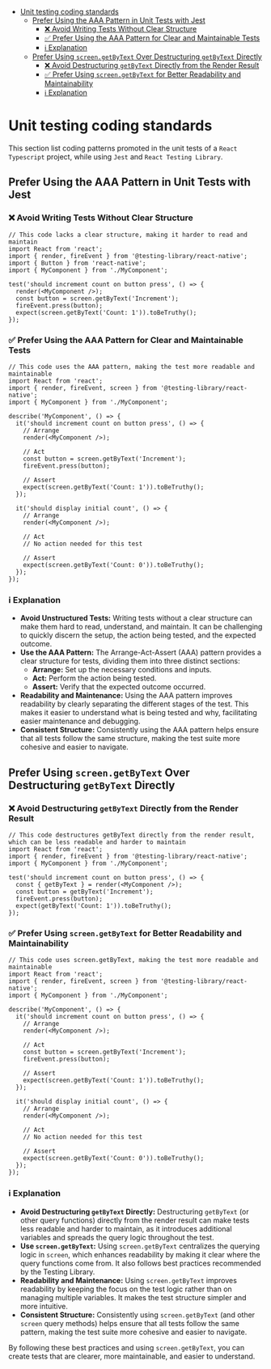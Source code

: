 
- [Unit testing coding standards](#unit-testing-coding-standards)
  - [Prefer Using the AAA Pattern in Unit Tests with Jest](#prefer-using-the-aaa-pattern-in-unit-tests-with-jest)
    - [❌ Avoid Writing Tests Without Clear Structure](#-avoid-writing-tests-without-clear-structure)
    - [✅ Prefer Using the AAA Pattern for Clear and Maintainable Tests](#-prefer-using-the-aaa-pattern-for-clear-and-maintainable-tests)
    - [ℹ️ Explanation](#ℹ️-explanation)
  - [Prefer Using `screen.getByText` Over Destructuring `getByText` Directly](#prefer-using-screengetbytext-over-destructuring-getbytext-directly)
    - [❌ Avoid Destructuring `getByText` Directly from the Render Result](#-avoid-destructuring-getbytext-directly-from-the-render-result)
    - [✅ Prefer Using `screen.getByText` for Better Readability and Maintainability](#-prefer-using-screengetbytext-for-better-readability-and-maintainability)
    - [ℹ️ Explanation](#ℹ️-explanation-1)

# Unit testing coding standards

This section list coding patterns promoted in the unit tests of a `React` `Typescript` project, while using `Jest` and `React Testing Library`.

## Prefer Using the AAA Pattern in Unit Tests with Jest

### ❌ Avoid Writing Tests Without Clear Structure

```tsx
// This code lacks a clear structure, making it harder to read and maintain
import React from 'react';
import { render, fireEvent } from '@testing-library/react-native';
import { Button } from 'react-native';
import { MyComponent } from './MyComponent';

test('should increment count on button press', () => {
  render(<MyComponent />);
  const button = screen.getByText('Increment');
  fireEvent.press(button);
  expect(screen.getByText('Count: 1')).toBeTruthy();
});
```

### ✅ Prefer Using the AAA Pattern for Clear and Maintainable Tests

```tsx
// This code uses the AAA pattern, making the test more readable and maintainable
import React from 'react';
import { render, fireEvent, screen } from '@testing-library/react-native';
import { MyComponent } from './MyComponent';

describe('MyComponent', () => {
  it('should increment count on button press', () => {
    // Arrange
    render(<MyComponent />);
    
    // Act
    const button = screen.getByText('Increment');
    fireEvent.press(button);
    
    // Assert
    expect(screen.getByText('Count: 1')).toBeTruthy();
  });

  it('should display initial count', () => {
    // Arrange
    render(<MyComponent />);
    
    // Act
    // No action needed for this test
    
    // Assert
    expect(screen.getByText('Count: 0')).toBeTruthy();
  });
});
```

### ℹ️ Explanation

- **Avoid Unstructured Tests:** Writing tests without a clear structure can make them hard to read, understand, and maintain. It can be challenging to quickly discern the setup, the action being tested, and the expected outcome.
- **Use the AAA Pattern:** The Arrange-Act-Assert (AAA) pattern provides a clear structure for tests, dividing them into three distinct sections:
  - **Arrange:** Set up the necessary conditions and inputs.
  - **Act:** Perform the action being tested.
  - **Assert:** Verify that the expected outcome occurred.
- **Readability and Maintenance:** Using the AAA pattern improves readability by clearly separating the different stages of the test. This makes it easier to understand what is being tested and why, facilitating easier maintenance and debugging.
- **Consistent Structure:** Consistently using the AAA pattern helps ensure that all tests follow the same structure, making the test suite more cohesive and easier to navigate.

## Prefer Using `screen.getByText` Over Destructuring `getByText` Directly

### ❌ Avoid Destructuring `getByText` Directly from the Render Result

```tsx
// This code destructures getByText directly from the render result, which can be less readable and harder to maintain
import React from 'react';
import { render, fireEvent } from '@testing-library/react-native';
import { MyComponent } from './MyComponent';

test('should increment count on button press', () => {
  const { getByText } = render(<MyComponent />);
  const button = getByText('Increment');
  fireEvent.press(button);
  expect(getByText('Count: 1')).toBeTruthy();
});
```

### ✅ Prefer Using `screen.getByText` for Better Readability and Maintainability

```tsx
// This code uses screen.getByText, making the test more readable and maintainable
import React from 'react';
import { render, fireEvent, screen } from '@testing-library/react-native';
import { MyComponent } from './MyComponent';

describe('MyComponent', () => {
  it('should increment count on button press', () => {
    // Arrange
    render(<MyComponent />);
    
    // Act
    const button = screen.getByText('Increment');
    fireEvent.press(button);
    
    // Assert
    expect(screen.getByText('Count: 1')).toBeTruthy();
  });

  it('should display initial count', () => {
    // Arrange
    render(<MyComponent />);
    
    // Act
    // No action needed for this test
    
    // Assert
    expect(screen.getByText('Count: 0')).toBeTruthy();
  });
});
```

### ℹ️ Explanation

- **Avoid Destructuring `getByText` Directly:** Destructuring `getByText` (or other query functions) directly from the render result can make tests less readable and harder to maintain, as it introduces additional variables and spreads the query logic throughout the test.
- **Use `screen.getByText`:** Using `screen.getByText` centralizes the querying logic in `screen`, which enhances readability by making it clear where the query functions come from. It also follows best practices recommended by the Testing Library.
- **Readability and Maintenance:** Using `screen.getByText` improves readability by keeping the focus on the test logic rather than on managing multiple variables. It makes the test structure simpler and more intuitive.
- **Consistent Structure:** Consistently using `screen.getByText` (and other `screen` query methods) helps ensure that all tests follow the same pattern, making the test suite more cohesive and easier to navigate.

By following these best practices and using `screen.getByText`, you can create tests that are clearer, more maintainable, and easier to understand.